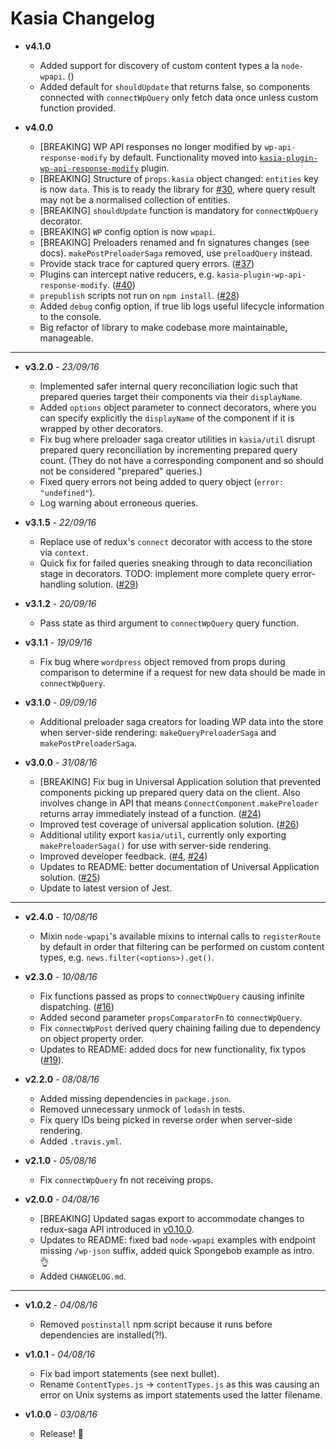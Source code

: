 # Kasia Changelog

- __v4.1.0__

  - Added support for discovery of custom content types a la `node-wpapi`. () 
  - Added default for `shouldUpdate` that returns false, so components connected with `connectWpQuery` only 
  fetch data once unless custom function provided. 

- __v4.0.0__

  - [BREAKING] WP API responses no longer modified by `wp-api-response-modify` by default. Functionality moved into [`kasia-plugin-wp-api-response-modify`](https://github.com/outlandishideas/kasia/tree/master/packages/kasia-plugin-wp-api-response-modify) plugin.
  - [BREAKING] Structure of `props.kasia` object changed: `entities` key is now `data`. This is to ready the library for [#30](https://github.com/outlandishideas/kasia/issues/30), where query result may not be a normalised collection of entities.
  - [BREAKING] `shouldUpdate` function is mandatory for `connectWpQuery` decorator. 
  - [BREAKING] `WP` config option is now `wpapi`.
  - [BREAKING] Preloaders renamed and fn signatures changes (see docs). `makePostPreloaderSaga` removed, use `preloadQuery` instead.
  - Provide stack trace for captured query errors. ([#37](https://github.com/outlandishideas/kasia/issues/37))
  - Plugins can intercept native reducers, e.g. `kasia-plugin-wp-api-response-modify`. ([#40](https://github.com/outlandishideas/kasia/issues/40))
  - `prepublish` scripts not run on `npm install`. ([#28](https://github.com/outlandishideas/kasia/issues/28))
  - Added `debug` config option, if true lib logs useful lifecycle information to the console.
  - Big refactor of library to make codebase more maintainable, manageable.
  
---

- __v3.2.0__ - _23/09/16_

    - Implemented safer internal query reconciliation logic such that prepared queries 
    target their components via their `displayName`.
    - Added `options` object parameter to connect decorators, where you can specify explicitly the `displayName`
    of the component if it is wrapped by other decorators.
    - Fix bug where preloader saga creator utilities in `kasia/util` disrupt prepared query reconciliation
    by incrementing prepared query count. (They do not have a corresponding component and so should not be
    considered "prepared" queries.) 
    - Fixed query errors not being added to query object (`error: "undefined"`). 
    - Log warning about erroneous queries.

- __v3.1.5__ - _22/09/16_

    - Replace use of redux's `connect` decorator with access to the store via `context`.
    - Quick fix for failed queries sneaking through to data reconciliation stage in decorators.
    TODO: implement more complete query error-handling solution.
    ([#29](https://github.com/outlandishideas/kasia/issues/29))

- __v3.1.2__ - _20/09/16_

    - Pass state as third argument to `connectWpQuery` query function.

- __v3.1.1__ - _19/09/16_

    - Fix bug where `wordpress` object removed from props during comparison to determine if 
    a request for new data should be made in `connectWpQuery`.

- __v3.1.0__ - _09/09/16_

    - Additional preloader saga creators for loading WP data into the store when server-side rendering: 
    `makeQueryPreloaderSaga` and `makePostPreloaderSaga`.

- __v3.0.0__ - _31/08/16_

    - [BREAKING] Fix bug in Universal Application solution that prevented components picking 
    up prepared query data on the client. Also involves change in API that means `ConnectComponent.makePreloader` returns array
    immediately instead of a function. ([#24](https://github.com/outlandishideas/kasia/issues/24))
    - Improved test coverage of universal application solution. ([#26](https://github.com/outlandishideas/kasia/issues/26))
    - Additional utility export `kasia/util`, currently only exporting `makePreloaderSaga()` for use with server-side rendering.
    - Improved developer feedback. ([#4](https://github.com/outlandishideas/kasia/issues/4), [#24](https://github.com/outlandishideas/kasia/issues/23))
    - Updates to README: better documentation of Universal Application solution. ([#25](https://github.com/outlandishideas/kasia/issues/25))
    - Update to latest version of Jest.
    
---

- __v2.4.0__ - _10/08/16_

    - Mixin `node-wpapi`'s available mixins to internal calls to `registerRoute` by default in order
    that filtering can be performed on custom content types, e.g. `news.filter(<options>).get()`.

- __v2.3.0__ - _10/08/16_

    - Fix functions passed as props to `connectWpQuery` causing infinite dispatching.
    ([#16](https://github.com/outlandishideas/kasia/issues/16))
    - Added second parameter `propsComparatorFn` to `connectWpQuery`.
    - Fix `connectWpPost` derived query chaining failing due to dependency on object property order.
    - Updates to README: added docs for new functionality, fix typos
    ([#19](https://github.com/outlandishideas/kasia/pull/19)).

- __v2.2.0__ - _08/08/16_

    - Added missing dependencies in `package.json`.
    - Removed unnecessary unmock of `lodash` in tests.
    - Fix query IDs being picked in reverse order when server-side rendering.
    - Added `.travis.yml`.

- __v2.1.0__ - _05/08/16_

    - Fix `connectWpQuery` fn not receiving props.

- __v2.0.0__ - _04/08/16_

    - [BREAKING] Updated sagas export to accommodate changes to redux-saga API introduced in [v0.10.0]().
    - Updates to README: fixed bad `node-wpapi` examples with endpoint missing `/wp-json`
    suffix, added quick Spongebob example as intro. :ok_hand:
    - Added `CHANGELOG.md`.

---

- __v1.0.2__ - _04/08/16_

    - Removed `postinstall` npm script because it runs before dependencies are installed(?!).

- __v1.0.1__ - _04/08/16_

    - Fix bad import statements (see next bullet).
    - Rename `ContentTypes.js` -> `contentTypes.js` as this was causing an error on
    Unix systems as import statements used the latter filename.

- __v1.0.0__ - _03/08/16_

    - Release! :tophat:

